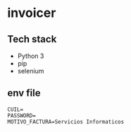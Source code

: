 # invoicer

## Tech stack
- Python 3 
- pip 
- selenium

## env file

```
CUIL=
PASSWORD=
MOTIVO_FACTURA=Servicios Informaticos
```
